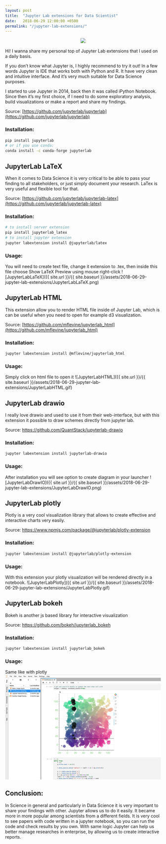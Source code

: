 ```yaml
---
layout: post
title:  "Jupyter Lab extensions for Data Scientist"
date:   2018-06-29 12:00:00 +0500
permalink: "/jupyter-lab-extensions/"
---
```

<center><img src="{{ site.url }}/{{ site.baseurl }}/assets/2018-06-29-jupyter-lab-extensions/jupyter-lab-logo.png"></center>

Hi! I wanna share my personal top of Jupyter Lab extensions that I used on a daily basis.

If you don’t know what Jupyter is, I highly recommend to try it out! In a few words Jupyter is IDE that works both with Python and R. It have very clean and intuitive interface. And it’s very much suitable for Data Science purposes.

I started to use Jupyter in 2014, back then it was called iPython Notebook. Since then it’s my first choice, if I need to do some exploratory analysis, build visualizations or make a report and share my findings.

Source: [https://github.com/jupyterlab/jupyterlab](https://github.com/jupyterlab/jupyterlab)

### Installation:

```bash
pip install jupyterlab
# or if you use conda:
conda install -c conda-forge jupyterlab
```

## JupyterLab LaTeX

When it comes to Data Science it is very critical to be able to pass your finding to all stakeholders, or just simply document your research. LaTex is very useful and flexible tool for that.

Source: [https://github.com/jupyterlab/jupyterlab-latex](https://github.com/jupyterlab/jupyterlab-latex)

### Installation:
```bash
# to install server extension
pip install jupyterlab_latex
# to install jupyter extension
jupyter labextension install @jupyterlab/latex
```
### Usage:

You will need to create text file, change it extension to .tex, then inside this file choose Show LaTeX Preview using mouse right-click
![JupyterLabLaTeX]({{ site.url }}/{{ site.baseurl }}/assets/2018-06-29-jupyter-lab-extensions/JupyterLabLaTeX.png)

## JupyterLab HTML

This extension allow you to render HTML file inside of Jupyter Lab, which is can be useful when you need to open for example d3 visualization.

Source: [https://github.com/mflevine/jupyterlab_html](https://github.com/mflevine/jupyterlab_html)

### Installation:
```bash
jupyter labextension install @mflevine/jupyterlab_html
```
### Usage:

Simply click on html file to open it
![JupyterLabHTML]({{ site.url }}/{{ site.baseurl }}/assets/2018-06-29-jupyter-lab-extensions/JupyterLabHTML.gif)

## JupyterLab drawio

I really love drawio and used to use it from their web-interface, but with this extension it possible to draw schemes directly from jupyter lab.

Source: https://github.com/QuantStack/jupyterlab-drawio
### Installation:
```bash
jupyter labextension install jupyterlab-drawio
```

### Usage:

After installation you will see option to create diagram in your launcher
![JupyterLabDrawIO]({{ site.url }}/{{ site.baseurl }}/assets/2018-06-29-jupyter-lab-extensions/JupyterLabDrawIO.png)

## JupyterLab plotly

Plotly is a very cool visualization library that allows to create effective and interactive charts very easily.

Source: https://www.npmjs.com/package/@jupyterlab/plotly-extension
### Installation:
```bash
jupyter labextension install @jupyterlab/plotly-extension
```
### Usage:

With this extension your plotly visualization will be rendered directly in a notebook.
![JupyterLabPlotly]({{ site.url }}/{{ site.baseurl }}/assets/2018-06-29-jupyter-lab-extensions/JupyterLabPlotly.gif)

## JupyterLab bokeh

Bokeh is another js based library for interactive visualization

Source: https://github.com/bokeh/jupyterlab_bokeh
### Installation:
```bash
jupyter labextension install jupyterlab_bokeh
```

### Usage:
Same like with plotly
![JupyterLabBokeh](/assets/2018-06-29-jupyter-lab-extensions/JupyterLabBokeh.gif)

## Conclusion:

In Science in general and particularly in Data Science it is very important to share your findings with other. Jupyter allows us to do it easily. It became more in more popular among scientists from a different fields. It is very cool to see papers with code written in a jupyter notebook, so you can run the code and check results by you own.
With same logic Jupyter can help us better manage researches in enterprise, by allowing us to create interactive reports.

